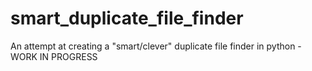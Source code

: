 # smart_duplicate_file_finder
An attempt at creating a "smart/clever" duplicate file finder in python - WORK IN PROGRESS 
